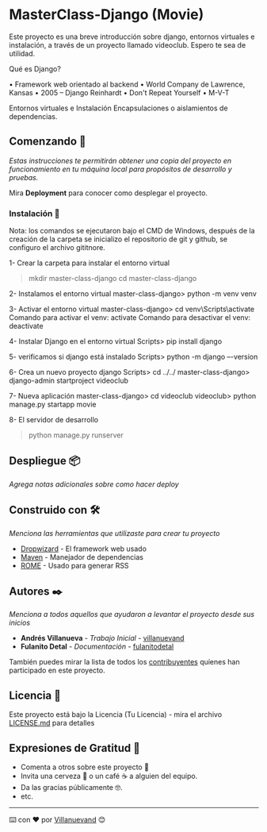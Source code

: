 # MasterClass-Django (Movie)

Este proyecto es una breve introducción sobre django, entornos virtuales e instalación, a través de un proyecto llamado videoclub. Espero te sea de utilidad.

Qué es Django?

• Framework web orientado al backend
• World Company de Lawrence, Kansas
• 2005 – Django Reinhardt
• Don't Repeat Yourself
• M-V-T

Entornos virtuales e Instalación
Encapsulaciones o aislamientos de dependencias.

## Comenzando 🚀

_Estas instrucciones te permitirán obtener una copia del proyecto en funcionamiento en tu máquina local para propósitos de desarrollo y pruebas._

Mira **Deployment** para conocer como desplegar el proyecto.

### Instalación 🔧

Nota: los comandos se ejecutaron bajo el CMD de Windows, después de la creación de la carpeta se inicializo el repositorio de git y github, se configuro el archivo gititnore.

1- Crear la carpeta para instalar el entorno virtual

> mkdir master-class-django
> cd master-class-django

2- Instalamos el entorno virtual
master-class-django> python -m venv venv

3- Activar el entorno virtual
master-class-django> cd venv\Scripts\activate
Comando para activar el venv: activate
Comando para desactivar el venv: deactivate

4- Instalar Django en el entorno virtual
Scripts> pip install django

5- verificamos si django está instalado
Scripts> python -m django –-version

6- Crea un nuevo proyecto django
Scripts> cd ../../
master-class-django> django-admin startproject videoclub

7- Nueva aplicación
master-class-django> cd videoclub
videoclub> python manage.py startapp movie

8- El servidor de desarrollo

> python manage.py runserver

## Despliegue 📦

_Agrega notas adicionales sobre como hacer deploy_

## Construido con 🛠️

_Menciona las herramientas que utilizaste para crear tu proyecto_

- [Dropwizard](http://www.dropwizard.io/1.0.2/docs/) - El framework web usado
- [Maven](https://maven.apache.org/) - Manejador de dependencias
- [ROME](https://rometools.github.io/rome/) - Usado para generar RSS

## Autores ✒️

_Menciona a todos aquellos que ayudaron a levantar el proyecto desde sus inicios_

- **Andrés Villanueva** - _Trabajo Inicial_ - [villanuevand](https://github.com/villanuevand)
- **Fulanito Detal** - _Documentación_ - [fulanitodetal](#fulanito-de-tal)

También puedes mirar la lista de todos los [contribuyentes](https://github.com/your/project/contributors) quíenes han participado en este proyecto.

## Licencia 📄

Este proyecto está bajo la Licencia (Tu Licencia) - mira el archivo [LICENSE.md](LICENSE.md) para detalles

## Expresiones de Gratitud 🎁

- Comenta a otros sobre este proyecto 📢
- Invita una cerveza 🍺 o un café ☕ a alguien del equipo.
- Da las gracias públicamente 🤓.
- etc.

---

⌨️ con ❤️ por [Villanuevand](https://github.com/Villanuevand) 😊
